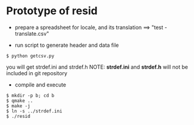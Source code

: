 Prototype of resid
==================

* prepare a spreadsheet for locale, and its translation ==> "test - translate.csv"

* run script to generate header and data file
```
$ python getcsv.py
```
  you will get strdef.ini and strdef.h
  NOTE: **strdef.ini** and **strdef.h** will not be included in git repository


* compile and execute
```
$ mkdir -p b; cd b
$ qmake ..
$ make -j
$ ln -s ../strdef.ini
$ ./resid
```
